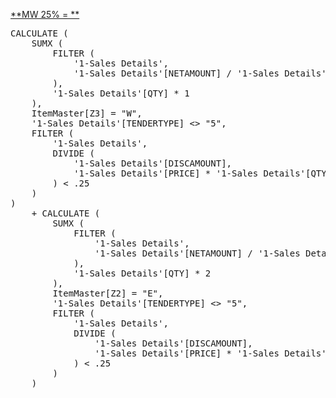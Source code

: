 <a href="red">**MW 25% = **</a>
<pre>
CALCULATE (
    SUMX (
        FILTER (
            '1-Sales Details',
            '1-Sales Details'[NETAMOUNT] / '1-Sales Details'[QTY] >= 100
        ),
        '1-Sales Details'[QTY] * 1
    ),
    ItemMaster[Z3] = "W",
    '1-Sales Details'[TENDERTYPE] <> "5",
    FILTER (
        '1-Sales Details',
        DIVIDE (
            '1-Sales Details'[DISCAMOUNT],
            '1-Sales Details'[PRICE] * '1-Sales Details'[QTY]
        ) < .25
    )
)
    + CALCULATE (
        SUMX (
            FILTER (
                '1-Sales Details',
                '1-Sales Details'[NETAMOUNT] / '1-Sales Details'[QTY] >= 100
            ),
            '1-Sales Details'[QTY] * 2
        ),
        ItemMaster[Z2] = "E",
        '1-Sales Details'[TENDERTYPE] <> "5",
        FILTER (
            '1-Sales Details',
            DIVIDE (
                '1-Sales Details'[DISCAMOUNT],
                '1-Sales Details'[PRICE] * '1-Sales Details'[QTY]
            ) < .25
        )
    )